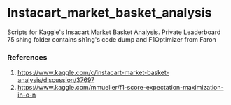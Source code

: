 # Instacart_market_basket_analysis
Scripts for Kaggle's Insacart Market Basket Analysis. Private Leaderboard 75
shing folder contains sh1ng's code dump and F1Optimizer from Faron
### References
1) https://www.kaggle.com/c/instacart-market-basket-analysis/discussion/37697
2) https://www.kaggle.com/mmueller/f1-score-expectation-maximization-in-o-n
